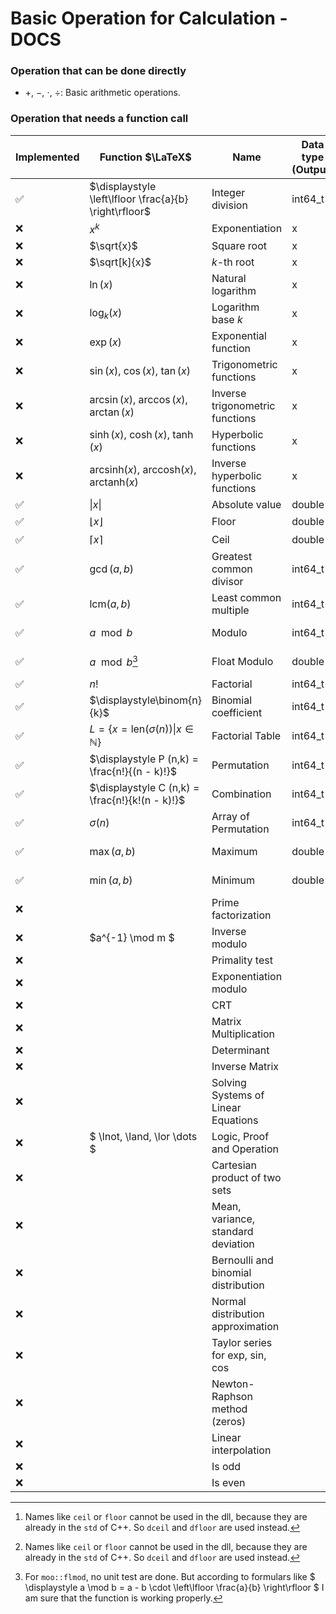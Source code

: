 # Basic Operation for Calculation - DOCS

### Operation that can be done directly

- $+$, $-$, $\cdot$, $\div$: Basic arithmetic operations.

### Operation that needs a function call

| Implemented | Function $\LaTeX$                                                           | Name                                | Data type (Output) | Data type (Input) | Unit Test | Function Call                   | Api           | Dll                   | Notes |
|-------------|-----------------------------------------------------------------------------|-------------------------------------|--------------------|-------------------|-----------|---------------------------------|---------------|-----------------------|-------|
| ✅           | $\displaystyle \left\lfloor \frac{a}{b} \right\rfloor$                      | Integer division                    | int64_t            | double, double    | ✅         | `moo::idiv`                     | `idiv`        | `idiv`                |       |
| ❌           | $x^k$                                                                       | Exponentiation                      | x                  | x, x              | ❌         | `moo::pow`                      |               |                       |       |
| ❌           | $\sqrt{x}$                                                                  | Square root                         | x                  | x                 | ❌         | `moo::sqrt`                     |               |                       |       |
| ❌           | $\sqrt[k]{x}$                                                               | $k$-th root                         | x                  | x, x              | ❌         | `moo::sqrtk`                    |               |                       |       |
| ❌           | $\ln(x)$                                                                    | Natural logarithm                   | x                  | x                 | ❌         | `moo::ln`                       |               |                       |       |
| ❌           | $\log_k(x)$                                                                 | Logarithm base $k$                  | x                  | x, x              | ❌         | `moo::log`                      |               |                       |       |
| ❌           | $\exp(x)$                                                                   | Exponential function                | x                  | x                 | ❌         | `moo::exp`                      |               |                       |       |
| ❌           | $\sin(x)$, $\cos(x)$, $\tan(x)$                                             | Trigonometric functions             | x                  | x                 | ❌         | `mod::sin`, etc.                |               |                       |       |
| ❌           | $\arcsin(x)$, $\arccos(x)$, $\arctan(x)$                                    | Inverse trigonometric functions     | x                  | x                 | ❌         |                                 |               |                       |       |
| ❌           | $\sinh(x)$, $\cosh(x)$, $\tanh(x)$                                          | Hyperbolic functions                | x                  | x                 | ❌         |                                 |               |                       |       |
| ❌           | $\mathrm{arcsinh}(x)$, $\mathrm{arccosh}(x)$, $\mathrm{arctanh}(x)$         | Inverse hyperbolic functions        | x                  | x                 | ❌         |                                 |               |                       |       |
| ✅           | $\vert x \vert$                                                             | Absolute value                      | double             | double            | ✅         | `moo::absolute`                 | `abs`         | `absolute`            |       |
| ✅           | $\lfloor x \rfloor$                                                         | Floor                               | double             | double            | ✅         | `moo::floor`                    | `floor`       | `dfloor`[^2]          |       |
| ✅           | $\lceil x \rceil$                                                           | Ceil                                | double             | double            | ✅         | `moo::ceil`                     | `ceil`        | `dceil`[^2]           |       |
| ✅           | $\gcd(a, b)$                                                                | Greatest common divisor             | int64_t            | int64_t, int64_t  | ✅         | `moo::gcd`                      | `gcd`         | `gcd`                 |       |
| ✅           | $\mathrm{lcm}(a, b)$                                                        | Least common multiple               | int64_t            | int64_t, int64_t  | ✅         | `moo::lcm`                      | `lcm`         | `lcm`                 |       |
| ✅           | $a \mod b$                                                                  | Modulo                              | int64_t            | int64_t, int64_t  | ✅         | `moo::mod`                      | `mod`         | `mod`                 |       |
| ✅           | $a \mod b$[^1]                                                              | Float Modulo                        | double             | double, double    | ✅         | `moo::flmod`                    | `flmod`       | `flmod`               |       |
| ✅           | $n!$                                                                        | Factorial                           | int64_t            | int               | ✅         | `moo::fac`                      | `fac`         | `fac`                 |       |
| ✅           | $\displaystyle\binom{n}{k}$                                                 | Binomial coefficient                | int64_t            | int64_t, int64_t  | ✅         | `moo::binom`                    | `binom`       | `binom`               |       |
| ✅           | $\displaystyle L = \{ x = \mathrm{len}(\sigma(n)) \vert x \in \mathbb{N}\}$ | Factorial Table                     | int64_t*           | int               | ✅         | `moo::factable` `moo::clearptr` | `factable`    | `factable` `clearptr` |       |
| ✅           | $\displaystyle P (n,k) = \frac{n!}{(n - k)!}$                               | Permutation                         | int64_t            | int, int          | ✅         | `moo::permutation`              | `permutation` | `permutation`         |       |
| ✅           | $\displaystyle C (n,k) = \frac{n!}{k!(n - k)!}$                             | Combination                         | int64_t            | int, int          | ✅         | `moo::combination`              | `combination` | `combination`         |       |
| ✅           | $\displaystyle\sigma(n)$                                                    | Array of Permutation                | int64_t*           | int               | ✅         | `moo::genPerm` `moo::freeptr`   | `genPerm`     | `genPerm` `freeptr`   |       |
| ✅           | $\max(a,b)$                                                                 | Maximum                             | double             | double, double    | ✅         | `moo::max`                      | `max`         | `max`                 |       |
| ✅           | $\min(a,b)$                                                                 | Minimum                             | double             | double, double    | ✅         | `moo::min`                      | `min`         | `min`                 |       |
| ❌           |                                                                             | Prime factorization                 |                    |                   | ❌         |                                 |               |                       |       |
| ❌           | $a^{-1} \mod m $                                                            | Inverse modulo                      |                    |                   | ❌         |                                 |               |                       |       |
| ❌           |                                                                             | Primality test                      |                    |                   | ❌         |                                 |               |                       |       |
| ❌           |                                                                             | Exponentiation modulo               |                    |                   | ❌         |                                 |               |                       |       |
| ❌           |                                                                             | CRT                                 |                    |                   | ❌         |                                 |               |                       |       |
| ❌           |                                                                             | Matrix Multiplication               |                    |                   | ❌         |                                 |               |                       |       |
| ❌           |                                                                             | Determinant                         |                    |                   | ❌         |                                 |               |                       |       |
| ❌           |                                                                             | Inverse Matrix                      |                    |                   | ❌         |                                 |               |                       |       |
| ❌           |                                                                             | Solving Systems of Linear Equations |                    |                   | ❌         |                                 |               |                       |       |
| ❌           | $ \lnot, \land, \lor \dots $                                                | Logic, Proof and Operation          |                    |                   | ❌         |                                 |               |                       |       |
| ❌           |                                                                             | Cartesian product of two sets       |                    |                   | ❌         |                                 |               |                       |       |
| ❌           |                                                                             | Mean, variance, standard deviation  |                    |                   | ❌         |                                 |               |                       |       |
| ❌           |                                                                             | Bernoulli and binomial distribution |                    |                   | ❌         |                                 |               |                       |       |
| ❌           |                                                                             | Normal distribution approximation   |                    |                   | ❌         |                                 |               |                       |       |
| ❌           |                                                                             | Taylor series for exp, sin, cos     |                    |                   | ❌         |                                 |               |                       |       |
| ❌           |                                                                             | Newton-Raphson method (zeros)       |                    |                   | ❌         |                                 |               |                       |       |
| ❌           |                                                                             | Linear interpolation                |                    |                   | ❌         |                                 |               |                       |       |
| ❌           |                                                                             | Is odd                              |                    |                   | ❌         |                                 |               |                       |       |
| ❌           |                                                                             | Is even                             |                    |                   | ❌         |                                 |               |                       |       |

[^1]: For `moo::flmod`, no unit test are done. But according to formulars
like $ \displaystyle a \mod b = a - b \cdot \left\lfloor \frac{a}{b} \right\rfloor $ I am sure that the function is
working
properly.
[^2]: Names like `ceil` or `floor` cannot be used in the dll, because they are already in the `std` of C++. So `dceil`
and `dfloor` are used instead.